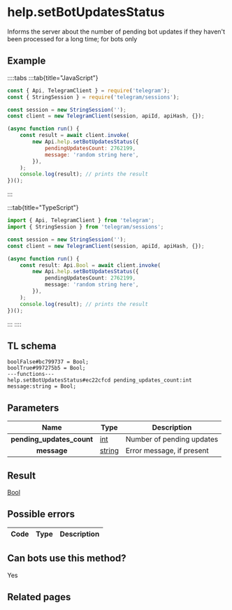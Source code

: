 # help.setBotUpdatesStatus

Informs the server about the number of pending bot updates if they haven't been processed for a long time; for bots only

## Example

::::tabs
:::tab{title="JavaScript"}

```js
const { Api, TelegramClient } = require('telegram');
const { StringSession } = require('telegram/sessions');

const session = new StringSession('');
const client = new TelegramClient(session, apiId, apiHash, {});

(async function run() {
    const result = await client.invoke(
        new Api.help.setBotUpdatesStatus({
            pendingUpdatesCount: 2762199,
            message: 'random string here',
        }),
    );
    console.log(result); // prints the result
})();
```

:::

:::tab{title="TypeScript"}

```ts
import { Api, TelegramClient } from 'telegram';
import { StringSession } from 'telegram/sessions';

const session = new StringSession('');
const client = new TelegramClient(session, apiId, apiHash, {});

(async function run() {
    const result: Api.Bool = await client.invoke(
        new Api.help.setBotUpdatesStatus({
            pendingUpdatesCount: 2762199,
            message: 'random string here',
        }),
    );
    console.log(result); // prints the result
})();
```

:::
::::

## TL schema

```
boolFalse#bc799737 = Bool;
boolTrue#997275b5 = Bool;
---functions---
help.setBotUpdatesStatus#ec22cfcd pending_updates_count:int message:string = Bool;
```

## Parameters

|           Name            | Type                                            | Description               |
| :-----------------------: | ----------------------------------------------- | ------------------------- |
| **pending_updates_count** | [int](https://core.telegram.org/type/int)       | Number of pending updates |
|        **message**        | [string](https://core.telegram.org/type/string) | Error message, if present |

## Result

[Bool](https://core.telegram.org/type/Bool)

## Possible errors

| Code | Type | Description |
| :--: | ---- | ----------- |

## Can bots use this method?

Yes

## Related pages
